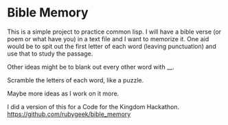# Bible Memory

This is a simple project to practice common lisp. I will have a bible verse (or poem or what have you) in a text file and I want to memorize it. One aid would be to spit out the first letter of each word (leaving punctuation) and use that to study the passage.

Other ideas might be to blank out every other word with __.

Scramble the letters of each word, like a puzzle.

Maybe more ideas as I work on it more.

I did a version of this for a Code for the Kingdom Hackathon. https://github.com/rubygeek/bible_memory
